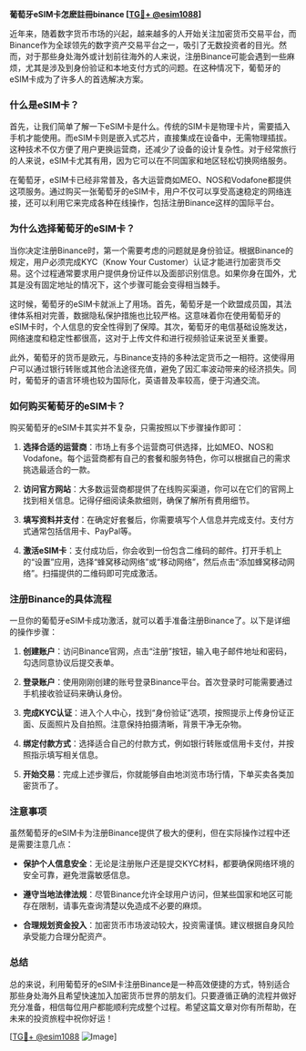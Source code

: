 **葡萄牙eSIM卡怎麽註冊binance [[TG💪+ @esim1088](https://t.me/s/esim1088)]**

近年来，随着数字货币市场的兴起，越来越多的人开始关注加密货币交易平台，而Binance作为全球领先的数字资产交易平台之一，吸引了无数投资者的目光。然而，对于那些身处海外或计划前往海外的人来说，注册Binance可能会遇到一些麻烦，尤其是涉及到身份验证和本地支付方式的问题。在这种情况下，葡萄牙的eSIM卡成为了许多人的首选解决方案。

### 什么是eSIM卡？

首先，让我们简单了解一下eSIM卡是什么。传统的SIM卡是物理卡片，需要插入手机才能使用。而eSIM卡则是嵌入式芯片，直接集成在设备中，无需物理插拔。这种技术不仅方便了用户更换运营商，还减少了设备的设计复杂性。对于经常旅行的人来说，eSIM卡尤其有用，因为它可以在不同国家和地区轻松切换网络服务。

在葡萄牙，eSIM卡已经非常普及，各大运营商如MEO、NOS和Vodafone都提供这项服务。通过购买一张葡萄牙的eSIM卡，用户不仅可以享受高速稳定的网络连接，还可以利用它来完成各种在线操作，包括注册Binance这样的国际平台。

### 为什么选择葡萄牙的eSIM卡？

当你决定注册Binance时，第一个需要考虑的问题就是身份验证。根据Binance的规定，用户必须完成KYC（Know Your Customer）认证才能进行加密货币交易。这个过程通常要求用户提供身份证件以及面部识别信息。如果你身在国外，尤其是没有固定地址的情况下，这个步骤可能会变得相当棘手。

这时候，葡萄牙的eSIM卡就派上了用场。首先，葡萄牙是一个欧盟成员国，其法律体系相对完善，数据隐私保护措施也比较严格。这意味着你在使用葡萄牙的eSIM卡时，个人信息的安全性得到了保障。其次，葡萄牙的电信基础设施发达，网络速度和稳定性都很高，这对于上传文件和进行视频验证来说至关重要。

此外，葡萄牙的货币是欧元，与Binance支持的多种法定货币之一相符。这使得用户可以通过银行转账或其他合法途径充值，避免了因汇率波动带来的经济损失。同时，葡萄牙的语言环境也较为国际化，英语普及率较高，便于沟通交流。

### 如何购买葡萄牙的eSIM卡？

购买葡萄牙的eSIM卡其实并不复杂，只需按照以下步骤操作即可：

1. **选择合适的运营商**：市场上有多个运营商可供选择，比如MEO、NOS和Vodafone。每个运营商都有自己的套餐和服务特色，你可以根据自己的需求挑选最适合的一款。
   
2. **访问官方网站**：大多数运营商都提供了在线购买渠道，你可以在它们的官网上找到相关信息。记得仔细阅读条款细则，确保了解所有费用细节。

3. **填写资料并支付**：在确定好套餐后，你需要填写个人信息并完成支付。支付方式通常包括信用卡、PayPal等。

4. **激活eSIM卡**：支付成功后，你会收到一份包含二维码的邮件。打开手机上的“设置”应用，选择“蜂窝移动网络”或“移动网络”，然后点击“添加蜂窝移动网络”。扫描提供的二维码即可完成激活。

### 注册Binance的具体流程

一旦你的葡萄牙eSIM卡成功激活，就可以着手准备注册Binance了。以下是详细的操作步骤：

1. **创建账户**：访问Binance官网，点击“注册”按钮，输入电子邮件地址和密码，勾选同意协议后提交表单。

2. **登录账户**：使用刚刚创建的账号登录Binance平台。首次登录时可能需要通过手机接收验证码来确认身份。

3. **完成KYC认证**：进入个人中心，找到“身份验证”选项，按照提示上传身份证正面、反面照片及自拍照。注意保持拍摄清晰，背景干净无杂物。

4. **绑定付款方式**：选择适合自己的付款方式，例如银行转账或信用卡支付，并按照指示填写相关信息。

5. **开始交易**：完成上述步骤后，你就能够自由地浏览市场行情，下单买卖各类加密货币了。

### 注意事项

虽然葡萄牙的eSIM卡为注册Binance提供了极大的便利，但在实际操作过程中还是需要注意几点：

- **保护个人信息安全**：无论是注册账户还是提交KYC材料，都要确保网络环境的安全可靠，避免泄露敏感信息。
  
- **遵守当地法律法规**：尽管Binance允许全球用户访问，但某些国家和地区可能存在限制，请事先查询清楚以免造成不必要的麻烦。

- **合理规划资金投入**：加密货币市场波动较大，投资需谨慎。建议根据自身风险承受能力合理分配资产。

### 总结

总的来说，利用葡萄牙的eSIM卡注册Binance是一种高效便捷的方式，特别适合那些身处海外且希望快速加入加密货币世界的朋友们。只要遵循正确的流程并做好充分准备，相信每位用户都能顺利完成整个过程。希望这篇文章对你有所帮助，在未来的投资旅程中祝你好运！

[[TG💪+ @esim1088](https://t.me/s/esim1088) ![Image](https://i.postimg.cc/4NQfJmqS/Snipaste-2025-05-13-00-14-12.png)]